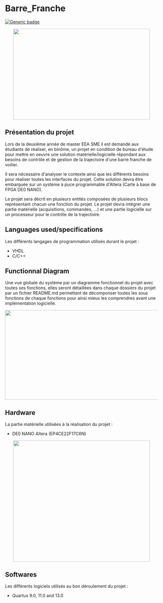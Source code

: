 # Barre_Franche
[![Generic badge](https://img.shields.io/badge/Release-v1.0-<COLOR>.svg)](https://github.com/Plala31/Barre_Franche.git/releases) 

<p align="center">
  <img src="http://societedesauvetage.org/wp-content/uploads/2017/01/Voilier900X600.jpg" width="450px" height="300px"/></p>

## Présentation du projet

Lors de la deuxième année de master EEA SME il est demandé aux étudiants de réaliser, en binôme, un projet en condition de bureau d'étude pour mettre en oeuvre une solution matérielle/logicielle répondant aux besoins de contrôle et de gestion de la trajectoire d'une barre franche de voilier.

Il sera nécessaire d'analyser le contexte ainsi que les différents besoins pour réaliser toutes les interfaces du projet. Cette solution devra être embarquée sur un système à puce programmable d'Altera (Carte à base de FPGA DE0 NANO).

Le projet sera décrit en plusieurs entités composées de plusieurs blocs représentant chacun une fonction du projet. Le projet devra intégrer une partie matérielle (acquisitions, commandes, ...) et une partie logicielle sur un processeur pour le contrôle de la trajectoire.

## Languages used/specifications

Les différents langages de programmation utilisés durant le projet :

+   VHDL
+   C/C++

## Functionnal Diagram
Une vue globale du système par un diagramme fonctionnel du projet avec toutes ses fonctions, elles seront détaillées dans chaque dossiers du projet par un fichier README.md permettant de décomponser toutes les sous fonctions de chaque fonctions pour ainsi mieux les comprendres avant une implémentation logicielle.

<p align="center">
  <img src="https://image.noelshack.com/fichiers/2019/37/4/1568325538-bloc.png" width="548px" height="296px"/></p>

## Hardware

La partie matérielle utilisées à la réalisation du projet :

+   DE0 NANO Altera (EP4CE22F17C6N)

<p align="center">
  <img src="https://market.samm.com/de0-nano-en-fpga-terasic-1501-59-B.png" width="450px" height="400px"/></p>

## Softwares

Les différents logiciels utilisés au bon déroulement du projet : 

+   Quartus 9.0, 11.0 and 13.0